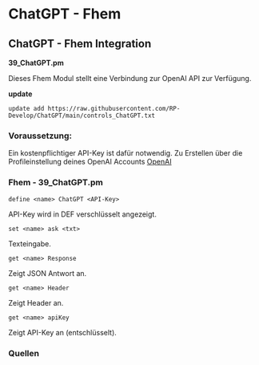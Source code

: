 # ChatGPT - Fhem
## ChatGPT - Fhem Integration

**39_ChatGPT.pm**

Dieses Fhem Modul stellt eine Verbindung zur OpenAI API zur Verfügung. 

**update**

`update add https://raw.githubusercontent.com/RP-Develop/ChatGPT/main/controls_ChatGPT.txt`

### Voraussetzung:
Ein kostenpflichtiger API-Key ist dafür notwendig. Zu Erstellen über die Profileinstellung deines OpenAI Accounts [OpenAI](https://platform.openai.com)

### Fhem  - 39_ChatGPT.pm
`define <name> ChatGPT <API-Key>`

API-Key wird in DEF verschlüsselt angezeigt.

`set <name> ask <txt>`

Texteingabe.

`get <name> Response`

Zeigt JSON Antwort an.

`get <name> Header`

Zeigt Header an.

`get <name> apiKey`

Zeigt API-Key an (entschlüsselt).

### Quellen
